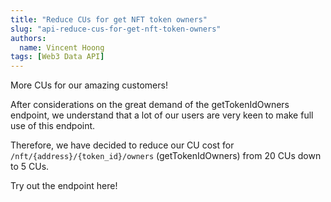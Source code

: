 ```yaml
---
title: "Reduce CUs for get NFT token owners"
slug: "api-reduce-cus-for-get-nft-token-owners"
authors:
  name: Vincent Hoong
tags: [Web3 Data API]
---
```


More CUs for our amazing customers!

<!-- truncate -->

After considerations on the great demand of the getTokenIdOwners endpoint, we understand that a lot of our users are very keen to make full use of this endpoint.

Therefore, we have decided to reduce our CU cost for `/nft/{address}/{token_id}/owners` (getTokenIdOwners) from 20 CUs down to 5 CUs.

Try out the endpoint here!
